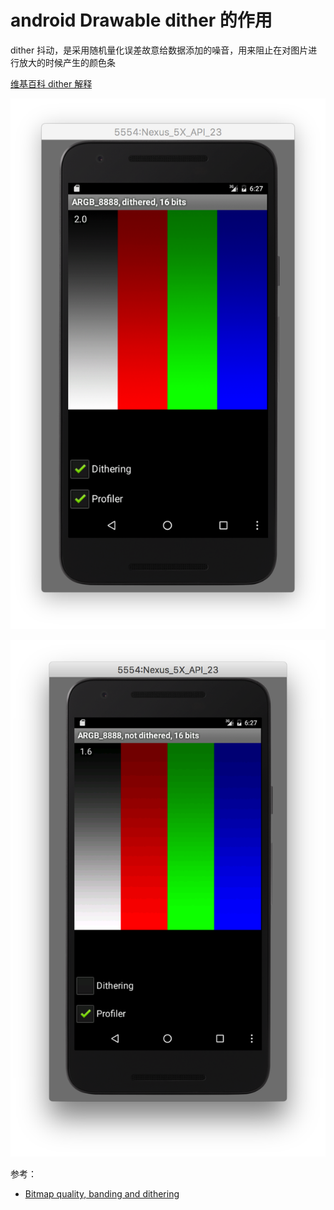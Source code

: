 # android Drawable dither 的作用
dither 抖动，是采用随机量化误差故意给数据添加的噪音，用来阻止在对图片进行放大的时候产生的颜色条

[维基百科 dither 解释](https://en.wikipedia.org/wiki/Dither)

![](../img/dithered.png )

![](../img/no-dithered.png )

参考：

- [Bitmap quality, banding and dithering](http://www.curious-creature.com/2010/12/08/bitmap-quality-banding-and-dithering/)



